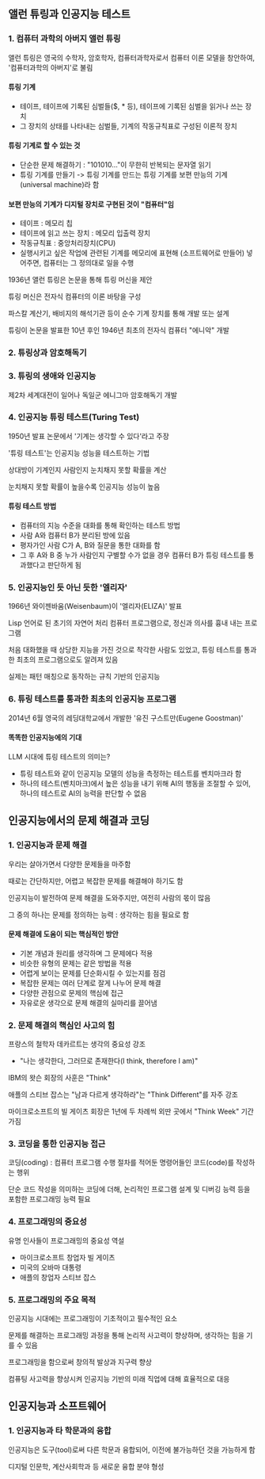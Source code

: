 ## 앨런 튜링과 인공지능 테스트
### 1. 컴퓨터 과학의 아버지 앨런 튜링
앨런 튜링은 영국의 수학자, 암호학자, 컴퓨터과학자로서 컴퓨터 이론 모델을 창안하여, '컴퓨터과학의 아버지'로 불림

#### 튜링 기계
- 테이프, 테이프에 기록된 심벌들($, * 등), 테이프에 기록된 심벌을 읽거나 쓰는 장치
- 그 장치의 상태를 나타내는 심벌들, 기계의 작동규칙표로 구성된 이론적 장치

#### 튜링 기계로 할 수 있는 것
- 단순한 문제 해결하기 : "101010..."이 무한히 반복되는 문자열 읽기
- 튜링 기계를 만들기 -> 튜링 기계를 만드는 튜링 기계를 보편 만능의 기계(universal machine)라 함

#### 보편 만능의 기계가 디지털 장치로 구현된 것이 "컴퓨터"임
- 테이프 : 메모리 칩
- 테이프에 읽고 쓰는 장치 : 메모리 입출력 장치
- 작동규칙표 : 중앙처리장치(CPU)
- 실행시키고 싶은 작업에 관련된 기계를 메모리에 표현해 (소프트웨어로 만들어) 넣어주면, 컴퓨터는 그 정의대로 일을 수행

1936년 앨런 튜링은 논문을 통해 튜링 머신을 제안

튜링 머신은 전자식 컴퓨터의 이론 바탕을 구성

파스칼 계산기, 배비지의 해석기관 등이 순수 기계 장치를 통해 개발 또는 설계

튜링이 논문을 발표한 10년 후인 1946년 최초의 전자식 컴퓨터 "에니악" 개발

### 2. 튜링상과 암호해독기

### 3. 튜링의 생애와 인공지능
제2차 세계대전이 일어나 독일군 에니그마 암호해독기 개발

### 4. 인공지능 튜링 테스트(Turing Test)
1950년 발표 논문에서 '기계는 생각할 수 있다'라고 주장

'튜링 테스트'는 인공지능 성능을 테스트하는 기법

상대방이 기계인지 사람인지 눈치채지 못할 확률을 계산

눈치채지 못할 확률이 높을수록 인공지능 성능이 높음

#### 튜링 테스트 방법
- 컴퓨터의 지능 수준을 대화를 통해 확인하는 테스트 방법
- 사람 A와 컴퓨터 B가 분리된 방에 있음
- 평자가인 사람 C가 A, B와 질문을 통한 대화를 함
- 그 후 A와 B 중 누가 사람인지 구별할 수가 없을 경우 컴퓨터 B가 튜링 테스트를 통과했다고 판단하게 됨

### 5. 인공지능인 듯 아닌 듯한 '엘리자'
1966년 와이젠바움(Weisenbaum)이 '엘리자(ELIZA)' 발표

Lisp 언어로 된 초기의 자연어 처리 컴퓨터 프로그램으로, 정신과 의사를 흉내 내는 프로그램

처음 대화했을 때 상당한 지능을 가진 것으로 착각한 사람도 있었고, 튜링 테스트를 통과한 최초의 프로그램으로도 알려져 있음

실제는 패턴 매칭으로 동작하는 규칙 기반의 인공지능

### 6. 튜링 테스트를 통과한 최초의 인공지능 프로그램
2014년 6월 영국의 레딩대학교에서 개발한 '유진 구스트만(Eugene Goostman)'

#### 똑똑한 인공지능에의 기대
LLM 시대에 튜링 테스트의 의미는?
- 튜링 테스트와 같이 인공지능 모델의 성능을 측정하는 테스트를 벤치마크라 함
- 하나의 테스트(벤치마크)에서 높은 성능을 내기 위해 AI의 행동을 조절할 수 있어, 하나의 테스트로 AI의 능력을 판단할 수 없음

## 인공지능에서의 문제 해결과 코딩
### 1. 인공지능과 문제 해결
우리는 살아가면서 다양한 문제들을 마주함

때로는 간단하지만, 어렵고 복잡한 문제를 해결해야 하기도 함

인공지능이 발전하여 문제 해결을 도와주지만, 여전히 사람의 몫이 많음

그 중의 하나는 문제를 정의하는 능력 : 생각하는 힘을 필요로 함

#### 문제 해결에 도움이 되는 핵심적인 방안
- 기본 개념과 원리를 생각하며 그 문제에다 적용
- 비슷한 유형의 문제는 같은 방법을 적용
- 어렵게 보이는 문제를 단순화시킬 수 있는지를 점검
- 복잡한 문제는 여러 단계로 잘게 나누어 문제 해결
- 다양한 관점으로 문제의 핵심에 접근
- 자유로운 생각으로 문제 해결의 실마리를 끌어냄

### 2. 문제 해결의 핵심인 사고의 힘
프랑스의 철학자 데카르트는 생각의 중요성 강조
- "나는 생각한다, 그러므로 존재한다(I think, therefore I am)"

IBM의 왓슨 회장의 사훈은 "Think"

애플의 스티브 잡스는 "남과 다르게 생각하라"는 "Think Different"를 자주 강조

마이크로소프트의 빌 게이츠 회장은 1년에 두 차례씩 외딴 곳에서 "Think Week" 기간 가짐

### 3. 코딩을 통한 인공지능 접근
코딩(coding) : 컴퓨터 프로그램 수행 절차를 적어둔 명령어들인 코드(code)를 작성하는 행위

단순 코드 작성을 의미하는 코딩에 더해, 논리적인 프로그램 설계 및 디버깅 능력 등을 포함한 프로그래밍 능력 필요

### 4. 프로그래밍의 중요성
유명 인사들이 프로그래밍의 중요성 역설
- 마이크로소프트 창업자 빌 게이츠
- 미국의 오바마 대통령
- 애플의 창업자 스티브 잡스

### 5. 프로그래밍의 주요 목적
인공지능 시대에는 프로그래밍이 기초적이고 필수적인 요소

문제를 해결하는 프로그래밍 과정을 통해 논리적 사고력이 향상하며, 생각하는 힘을 기를 수 있음

프로그래밍을 함으로써 창의적 발상과 지구력 향상

컴퓨팅 사고력을 향상시켜 인공지능 기반의 미래 직업에 대해 효율적으로 대응

## 인공지능과 소프트웨어
### 1. 인공지능과 타 학문과의 융합
인공지능은 도구(tool)로써 다른 학문과 융합되어, 이전에 불가능하던 것을 가능하게 함

디지털 인문학, 계산사회학과 등 새로운 융합 분야 형성
